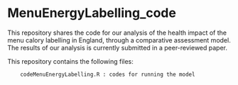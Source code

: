 # MenuEnergyLabelling_code

This repository shares the code for our analysis of the health impact of the menu calory labelling in England, through a comparative assessment model. The results of our analysis is currently submitted in a peer-reviewed paper. 

This repository contains the following files:

        codeMenuEnergyLabelling.R : codes for running the model
    

